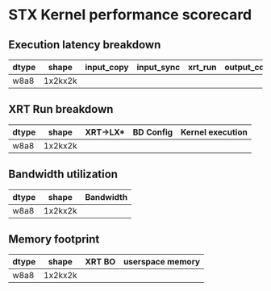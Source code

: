 # STX Kernel performance scorecard

## Execution latency breakdown
| dtype | shape  | input_copy | input_sync | xrt_run | output_copy| output_sync | tota|
| ------| ------ | ---------- | ---------- | ------- | ---------- | ----------- | --- |
| w8a8 | 1x2kx2k |            |            |         |            |             |     |

## XRT Run breakdown
| dtype | shape  | XRT->LX* | BD Config | Kernel execution |
| ------| ------ | -------- | --------- | ---------------- |
| w8a8 | 1x2kx2k |          |           |                  |

## Bandwidth utilization
| dtype | shape  | Bandwidth |
| ------| ------ | --------  |
| w8a8 | 1x2kx2k |           |

## Memory footprint
| dtype | shape  | XRT BO | userspace memory |
| ------| ------ | ------ | ---------------- |
| w8a8 | 1x2kx2k |        |                  |
